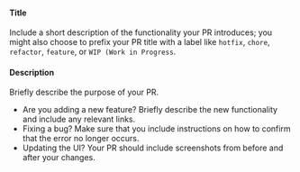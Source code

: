 #### Title

Include a short description of the functionality your PR introduces; you might also choose to prefix your PR title with a label like `hotfix`, `chore`, `refactor`, `feature`, or `WIP (Work in Progress`.

#### Description

Briefly describe the purpose of your PR.

* Are you adding a new feature? Briefly describe the new functionality and include any relevant links.
* Fixing a bug? Make sure that you include instructions on how to confirm that the error no longer occurs.
* Updating the UI? Your PR should include screenshots from before and after your changes.